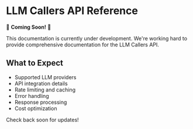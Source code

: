 # LLM Callers API Reference

🚧 **Coming Soon!** 🚧

This documentation is currently under development. We're working hard to provide comprehensive documentation for the LLM Callers API.

## What to Expect

- Supported LLM providers
- API integration details
- Rate limiting and caching
- Error handling
- Response processing
- Cost optimization

Check back soon for updates! 